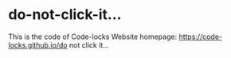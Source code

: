 # do-not-click-it...
This is the code of Code-locks Website homepage: https://code-locks.github.io/do not click it...
